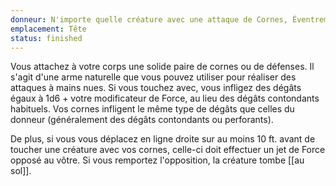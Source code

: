 ```yaml
---
donneur: N'importe quelle créature avec une attaque de Cornes, Éventrement, Charge ou Défense
emplacement: Tête
status: finished
---
```

Vous attachez à votre corps une solide paire de cornes ou de défenses. Il s'agit d'une arme naturelle que vous pouvez utiliser pour réaliser des attaques à mains nues. Si vous touchez avec, vous infligez des dégâts égaux à 1d6 + votre modificateur de Force, au lieu des dégâts contondants habituels. Vos cornes infligent le même type de dégâts que celles du donneur (généralement des dégâts contondants ou perforants).

De plus, si vous vous déplacez en ligne droite sur au moins 10 ft. avant de toucher une créature avec vos cornes, celle-ci doit effectuer un jet de Force opposé au vôtre. Si vous remportez l'opposition, la créature tombe [[au sol]].